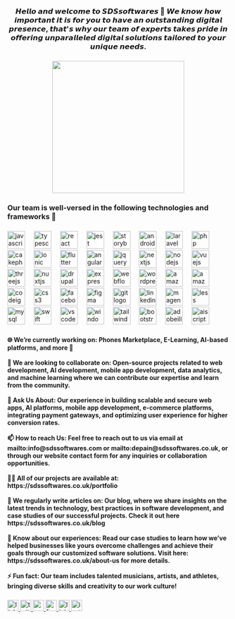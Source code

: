 <h3 align="center">𝙃𝙚𝙡𝙡𝙤 𝙖𝙣𝙙 𝙬𝙚𝙡𝙘𝙤𝙢𝙚 𝙩𝙤 𝙎𝘿𝙎𝙨𝙤𝙛𝙩𝙬𝙖𝙧𝙚𝙨 🚀 𝙒𝙚 𝙠𝙣𝙤𝙬 𝙝𝙤𝙬 𝙞𝙢𝙥𝙤𝙧𝙩𝙖𝙣𝙩 𝙞𝙩 𝙞𝙨 𝙛𝙤𝙧 𝙮𝙤𝙪 𝙩𝙤 𝙝𝙖𝙫𝙚 𝙖𝙣 𝙤𝙪𝙩𝙨𝙩𝙖𝙣𝙙𝙞𝙣𝙜 𝙙𝙞𝙜𝙞𝙩𝙖𝙡 𝙥𝙧𝙚𝙨𝙚𝙣𝙘𝙚, 𝙩𝙝𝙖𝙩'𝙨 𝙬𝙝𝙮 𝙤𝙪𝙧 𝙩𝙚𝙖𝙢 𝙤𝙛 𝙚𝙭𝙥𝙚𝙧𝙩𝙨 𝙩𝙖𝙠𝙚𝙨 𝙥𝙧𝙞𝙙𝙚 𝙞𝙣 𝙤𝙛𝙛𝙚𝙧𝙞𝙣𝙜 𝙪𝙣𝙥𝙖𝙧𝙖𝙡𝙡𝙚𝙡𝙚𝙙 𝙙𝙞𝙜𝙞𝙩𝙖𝙡 𝙨𝙤𝙡𝙪𝙩𝙞𝙤𝙣𝙨 𝙩𝙖𝙞𝙡𝙤𝙧𝙚𝙙 𝙩𝙤 𝙮𝙤𝙪𝙧 𝙪𝙣𝙞𝙦𝙪𝙚 𝙣𝙚𝙚𝙙𝙨.</h3>

###

<div align="center">
  <img height="300" src="https://media.giphy.com/media/v1.Y2lkPTc5MGI3NjExZDJ4YTk5emU2eDhoeDhzam84ZGcwYnRpbXk2c3h1djZzeGkzOWh5eiZlcD12MV9pbnRlcm5hbF9naWZfYnlfaWQmY3Q9Zw/bVtuhXrsan9hNzY7l9/giphy.gif"  />
</div>

###

<h3 align="left">Our team is well-versed in the following technologies and frameworks 🚀</h3>

###

<div align="left">
  <img src="https://cdn.jsdelivr.net/gh/devicons/devicon/icons/javascript/javascript-original.svg" height="40" alt="javascript logo"  />
  <img width="12" />
  <img src="https://cdn.jsdelivr.net/gh/devicons/devicon/icons/typescript/typescript-original.svg" height="40" alt="typescript logo"  />
  <img width="12" />
  <img src="https://cdn.jsdelivr.net/gh/devicons/devicon/icons/react/react-original.svg" height="40" alt="react logo"  />
  <img width="12" />
  <img src="https://cdn.jsdelivr.net/gh/devicons/devicon/icons/jest/jest-plain.svg" height="40" alt="jest logo"  />
  <img width="12" />
  <img src="https://cdn.jsdelivr.net/gh/devicons/devicon/icons/storybook/storybook-original.svg" height="40" alt="storybook logo"  />
  <img width="12" />
  <img src="https://cdn.jsdelivr.net/gh/devicons/devicon/icons/android/android-original.svg" height="40" alt="android logo"  />
  <img width="12" />
  <img src="https://skillicons.dev/icons?i=laravel" height="40" alt="laravel logo"  />
  <img width="12" />
  <img src="https://cdn.jsdelivr.net/gh/devicons/devicon/icons/php/php-original.svg" height="40" alt="php logo"  />
  <img width="12" />
  <img src="https://cdn.jsdelivr.net/gh/devicons/devicon/icons/cakephp/cakephp-original.svg" height="40" alt="cakephp logo"  />
  <img width="12" />
  <img src="https://cdn.jsdelivr.net/gh/devicons/devicon/icons/ionic/ionic-original.svg" height="40" alt="ionic logo"  />
  <img width="12" />
  <img src="https://cdn.jsdelivr.net/gh/devicons/devicon/icons/flutter/flutter-original.svg" height="40" alt="flutter logo"  />
  <img width="12" />
  <img src="https://cdn.jsdelivr.net/gh/devicons/devicon/icons/angularjs/angularjs-original.svg" height="40" alt="angularjs logo"  />
  <img width="12" />
  <img src="https://cdn.jsdelivr.net/gh/devicons/devicon/icons/jquery/jquery-original.svg" height="40" alt="jquery logo"  />
  <img width="12" />
  <img src="https://cdn.jsdelivr.net/gh/devicons/devicon/icons/nextjs/nextjs-original.svg" height="40" alt="nextjs logo"  />
  <img width="12" />
  <img src="https://cdn.jsdelivr.net/gh/devicons/devicon/icons/nodejs/nodejs-original.svg" height="40" alt="nodejs logo"  />
  <img width="12" />
  <img src="https://cdn.jsdelivr.net/gh/devicons/devicon/icons/vuejs/vuejs-original.svg" height="40" alt="vuejs logo"  />
  <img width="12" />
  <img src="https://cdn.jsdelivr.net/gh/devicons/devicon/icons/threejs/threejs-original.svg" height="40" alt="threejs logo"  />
  <img width="12" />
  <img src="https://cdn.jsdelivr.net/gh/devicons/devicon/icons/nuxtjs/nuxtjs-original.svg" height="40" alt="nuxtjs logo"  />
  <img width="12" />
  <img src="https://cdn.jsdelivr.net/gh/devicons/devicon/icons/drupal/drupal-original.svg" height="40" alt="drupal logo"  />
  <img width="12" />
  <img src="https://cdn.jsdelivr.net/gh/devicons/devicon/icons/express/express-original.svg" height="40" alt="express logo"  />
  <img width="12" />
  <img src="https://cdn.jsdelivr.net/gh/devicons/devicon/icons/webflow/webflow-original.svg" height="40" alt="webflow logo"  />
  <img width="12" />
  <img src="https://cdn.jsdelivr.net/gh/devicons/devicon/icons/wordpress/wordpress-original.svg" height="40" alt="wordpress logo"  />
  <img width="12" />
  <img src="https://skillicons.dev/icons?i=aws" height="40" alt="amazonwebservices logo"  />
  <img width="12" />
  <img src="https://skillicons.dev/icons?i=dynamodb" height="40" alt="amazondynamodb logo"  />
  <img width="12" />
  <img src="https://cdn.jsdelivr.net/gh/devicons/devicon/icons/codeigniter/codeigniter-plain.svg" height="40" alt="codeigniter logo"  />
  <img width="12" />
  <img src="https://cdn.jsdelivr.net/gh/devicons/devicon/icons/css3/css3-original.svg" height="40" alt="css3 logo"  />
  <img width="12" />
  <img src="https://cdn.jsdelivr.net/gh/devicons/devicon/icons/facebook/facebook-original.svg" height="40" alt="facebook logo"  />
  <img width="12" />
  <img src="https://cdn.jsdelivr.net/gh/devicons/devicon/icons/figma/figma-original.svg" height="40" alt="figma logo"  />
  <img width="12" />
  <img src="https://cdn.jsdelivr.net/gh/devicons/devicon/icons/git/git-original.svg" height="40" alt="git logo"  />
  <img width="12" />
  <img src="https://cdn.jsdelivr.net/gh/devicons/devicon/icons/linkedin/linkedin-original.svg" height="40" alt="linkedin logo"  />
  <img width="12" />
  <img src="https://cdn.jsdelivr.net/gh/devicons/devicon/icons/magento/magento-original.svg" height="40" alt="magento logo"  />
  <img width="12" />
  <img src="https://cdn.jsdelivr.net/gh/devicons/devicon/icons/less/less-plain-wordmark.svg" height="40" alt="less logo"  />
  <img width="12" />
  <img src="https://cdn.jsdelivr.net/gh/devicons/devicon/icons/mysql/mysql-original.svg" height="40" alt="mysql logo"  />
  <img width="12" />
  <img src="https://cdn.jsdelivr.net/gh/devicons/devicon/icons/swift/swift-original.svg" height="40" alt="swift logo"  />
  <img width="12" />
  <img src="https://cdn.jsdelivr.net/gh/devicons/devicon/icons/vscode/vscode-original.svg" height="40" alt="vscode logo"  />
  <img width="12" />
  <img src="https://cdn.jsdelivr.net/gh/devicons/devicon/icons/windows8/windows8-original.svg" height="40" alt="windows8 logo"  />
  <img width="12" />
  <img src="https://cdn.simpleicons.org/tailwindcss/06B6D4" height="40" alt="tailwindcss logo"  />
  <img width="12" />
  <img src="https://cdn.simpleicons.org/bootstrap/7952B3" height="40" alt="bootstrap logo"  />
  <img width="12" />
  <img src="https://cdn.simpleicons.org/adobeillustrator/FF9A00" height="40" alt="adobeillustrator logo"  />
  <img width="12" />
  <img src="https://skillicons.dev/icons?i=aiscript" height="40" alt="aiscript logo"  />
</div>

###

<h4 align="left">🌐 We’re currently working on: Phones Marketplace, E-Learning, AI-based platforms, and more 🚀<br><br>👯 We are looking to collaborate on: Open-source projects related to web development, AI development, mobile app development, data analytics, and machine learning where we can contribute our expertise and learn from the community.<br><br>💬 Ask Us About: Our experience in building scalable and secure web apps, AI platforms, mobile app development, e-commerce platforms, integrating payment gateways, and optimizing user experience for higher conversion rates.<br><br>📫 How to reach Us: Feel free to reach out to us via email at mailto:info@sdssoftwares.com or mailto:depain@sdssoftwares.co.uk, or through our website contact form for any inquiries or collaboration opportunities.<br><br>👨‍💻 All of our projects are available at: https://sdssoftwares.co.uk/portfolio<br><br>📝 We regularly write articles on: Our blog, where we share insights on the latest trends in technology, best practices in software development, and case studies of our successful projects. Check it out here https://sdssoftwares.co.uk/blog<br><br>📄 Know about our experiences: Read our case studies to learn how we’ve helped businesses like yours overcome challenges and achieve their goals through our customized software solutions. Visit here: https://sdssoftwares.co.uk/about-us for more details.<br><br>⚡ Fun fact: Our team includes talented musicians, artists, and athletes, bringing diverse skills and creativity to our work culture!</h4>

###

###

<div align="left">
  <a href="https://www.linkedin.com/company/sds-softwares/" target="_blank">
    <img src="https://img.shields.io/static/v1?message=LinkedIn&logo=linkedin&label=&color=0077B5&logoColor=white&labelColor=&style=for-the-badge" height="25" alt="linkedin logo"  />
  </a>
  <a href="https://twitter.com/SDSSoftwares" target="_blank">
    <img src="https://img.shields.io/static/v1?message=Twitch&logo=twitch&label=&color=9146FF&logoColor=white&labelColor=&style=for-the-badge" height="25" alt="twitter logo"  />
  </a>
  <a href="https://www.youtube.com/channel/UC7mEA99lllmfETK1JSsXGbw" target="_blank">
    <img src="https://img.shields.io/static/v1?message=Youtube&logo=youtube&label=&color=FF0000&logoColor=white&labelColor=&style=for-the-badge" height="25" alt="youtube logo"  />
  </a>
  <a href="https://www.facebook.com/sdssoftwares/" target="_blank">
    <img src="https://img.shields.io/static/v1?message=Facebook&logo=facebook&label=&color=1877F2&logoColor=white&labelColor=&style=for-the-badge" height="25" alt="facebook logo"  />
  </a>
  <a href="https://linktr.ee/sds.softwares" target="_blank">
    <img src="https://img.shields.io/static/v1?message=Linktree&logo=linktree&label=&color=1de9b6&logoColor=white&labelColor=&style=for-the-badge" height="25" alt="linktree logo"  />
  </a>
  <a href="https://www.instagram.com/sds.softwares/" target="_blank">
    <img src="https://img.shields.io/static/v1?message=Instagram&logo=instagram&label=&color=E4405F&logoColor=white&labelColor=&style=for-the-badge" height="25" alt="instagram logo"  />
  </a>
</div>

###
